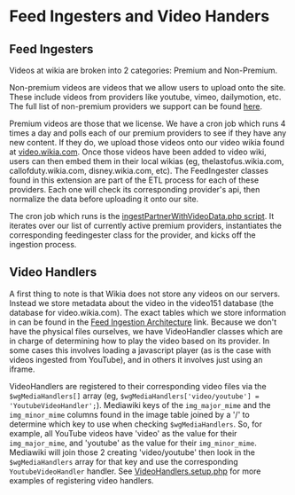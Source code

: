 # Feed Ingesters and Video Handers
## Feed Ingesters
Videos at wikia are broken into 2 categories: Premium and Non-Premium.

Non-premium videos are videos that we allow users to upload onto the site. These include videos from providers like youtube,
vimeo, dailymotion, etc. The full list of non-premium providers we support can be found [here](https://one.wikia-inc.com/wiki/Video/Video_Providers).

Premium videos are those that we license. We have a cron job which runs 4 times a day and polls each of our premium providers
to see if they have any new content. If they do, we upload those videos onto our video wikia found at [video.wikia.com](video.wikia.com).
Once those videos have been added to video wiki, users can then embed them in their local wikias (eg, thelastofus.wikia.com,
callofduty.wikia.com, disney.wikia.com, etc). The FeedIngester classes found in this extension are part of the ETL process
for each of these providers. Each one will check its corresponding provider's api, then normalize the data before uploading
it onto our site.

The cron job which runs is the [ingestPartnerWithVideoData.php script](https://github.com/Wikia/app/blob/dev/maintenance/wikia/ingestPartnerVideoWithData.php).
It iterates over our list of currently active premium providers, instantiates the corresponding feedingester class for
the provider, and kicks off the ingestion process.

## Video Handlers
A first thing to note is that Wikia does not store any videos on our servers. Instead we store metadata about the video in
the video151 database (the database for video.wikia.com). The exact tables which we store information in can be found in
the [Feed Ingestion Architecture](https://one.wikia-inc.com/wiki/Video/Technical_Documentation/Feed_Ingestion_Architecture) link.
Because we don't have the physical files ourselves, we have VideoHandler classes which are in charge of determining how to
play the video based on its provider. In some cases this involves loading a javascript player (as is the case with videos
ingested from YouTube), and in others it involves just using an iframe.

VideoHandlers are registered to their corresponding video files via the `$wgMediaHandlers[]` array (eg, `$wgMediaHandlers['video/youtube'] = 'YoutubeVideoHandler';`).
Mediawiki keys of the `img_major_mime` and the `img_minor_mime` columns found in the image table joined by a '/' to
determine which key to use when checking `$wgMediaHandlers`. So, for example, all YouTube videos have 'video' as
the value for their `img_major_mime`, and 'youtube' as the value for their `img_minor_mime`. Mediawiki will join those
2 creating 'video/youtube' then look in the `$wgMediaHandlers` array for that key and use the corresponding
`YoutubeVideoHandler` handler. See
[VideoHandlers.setup.php](https://github.com/Wikia/app/blob/dev/extensions/wikia/VideoHandlers/VideoHandlers.setup.php)
for more examples of registering video handlers.
